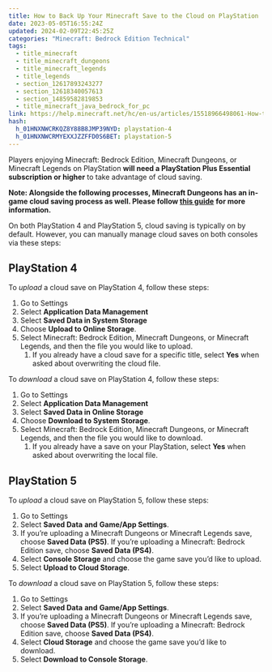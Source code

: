 ```yaml
---
title: How to Back Up Your Minecraft Save to the Cloud on PlayStation
date: 2023-05-05T16:55:24Z
updated: 2024-02-09T22:45:25Z
categories: "Minecraft: Bedrock Edition Technical"
tags:
  - title_minecraft
  - title_minecraft_dungeons
  - title_minecraft_legends
  - title_legends
  - section_12617893243277
  - section_12618340057613
  - section_14859582819853
  - title_minecraft_java_bedrock_for_pc
link: https://help.minecraft.net/hc/en-us/articles/15518966498061-How-to-Back-Up-Your-Minecraft-Save-to-the-Cloud-on-PlayStation
hash:
  h_01HNXNWCRKQZ8Y88B8JMP39NYD: playstation-4
  h_01HNXNWCRMYEXXJZZFFD0S6BET: playstation-5
---
```


Players enjoying Minecraft: Bedrock Edition, Minecraft Dungeons, or Minecraft Legends on PlayStation **will need a PlayStation Plus Essential subscription or higher** to take advantage of cloud saving.

**Note: Alongside the following processes, Minecraft Dungeons has an in-game cloud saving process as well. Please follow [this guide](../Dungeons-Technical/Minecraft-Dungeons-Cloud-Saves-and-Backing-Up-Heroes.md)** **for more information.**

On both PlayStation 4 and PlayStation 5, cloud saving is typically on by default. However, you can manually manage cloud saves on both consoles via these steps:

## PlayStation 4

To *upload* a cloud save on PlayStation 4, follow these steps: 

1.  Go to Settings 
2.  Select **Application Data Management** 
3.  Select **Saved Data in System Storage** 
4.  Choose **Upload to Online Storage**. 
5.  Select Minecraft: Bedrock Edition, Minecraft Dungeons, or Minecraft Legends, and then the file you would like to upload. 
    1.  If you already have a cloud save for a specific title, select **Yes** when asked about overwriting the cloud file.

To *download* a cloud save on PlayStation 4, follow these steps: 

1.  Go to Settings 
2.  Select **Application Data Management** 
3.  Select **Saved Data in Online Storage** 
4.  Choose **Download to System Storage**. 
5.  Select Minecraft: Bedrock Edition, Minecraft Dungeons, or Minecraft Legends, and then the file you would like to download. 
    1.  If you already have a save on your PlayStation, select **Yes** when asked about overwriting the local file.

## PlayStation 5

To *upload* a cloud save on PlayStation 5, follow these steps: 

1.  Go to Settings 
2.  Select **Saved Data** **and** **Game/App Settings**. 
3.  If you’re uploading a Minecraft Dungeons or Minecraft Legends save, choose **Saved Data (PS5)**. If you’re uploading a Minecraft: Bedrock Edition save, choose **Saved Data (PS4)**.  
4.  Select **Console Storage** and choose the game save you’d like to upload. 
5.  Select **Upload to Cloud Storage**.

To *download* a cloud save on PlayStation 5, follow these steps: 

1.  Go to Settings 
2.  Select **Saved Data** **and** **Game/App Settings**. 
3.  If you’re uploading a Minecraft Dungeons or Minecraft Legends save, choose **Saved Data (PS5)**. If you’re uploading a Minecraft: Bedrock Edition save, choose **Saved Data (PS4)**.  
4.  Select **Cloud Storage** and choose the game save you’d like to download. 
5.  Select **Download to Console Storage**.
